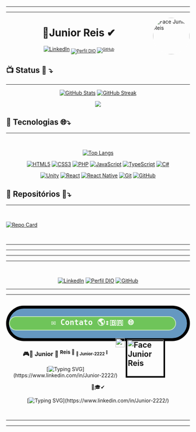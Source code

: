 <hr>
<hr>
<img align="right" alt="Face Junior Reis" height="100em" width="100px"
  style="border-radius:50%;border: 1px solid #fff7;min-width: 100px;" src="https://avatars.githubusercontent.com/u/88167100?v=4"/>

<h1>
<div align="center">📎Junior Reis ✔</div>
</h1>
<div align="center">
    
[![LinkedIn](https://img.shields.io/badge/LinkedIn-fff?style=for-the-badge&logo=linkedin&logoColor=79EB00)](https://www.linkedin.com/in/Junior-2222/)<sub>
[![Perfil DIO](https://img.shields.io/badge/-Meu%20Perfil%20na%20DIO-7e00?style=for-the-badge)](https://www.dio.me/users/Junior-2222)<sup>
[![GitHub](https://img.shields.io/badge/GitHub-fff?style=for-the-badge&logo=github&logoColor=79EB00)](https://github.com/Junior-2222)
</div>



## 📺 Status 📶 ⤵
<hr>
<div align="center">

[![GitHub Stats](https://github-readme-stats.vercel.app/api?username=junior-2222&theme=sunset-gradient&bg_color=0000&border_color=0000&show_icons=true&icon_color=aaa&title_color=fff1&text_color=FFF)](https://github.com/Junior-2222)
[![GitHub Streak](https://streak-stats.demolab.com?user=junior-2222&theme=sunset-gradient&border_radius=66&locale=pt_BR&date_format=j%2Fn%5B%2FY%5D&background=33%2C00EBBE%2C010C50&border=0C008A&fire=79EB00&ring=003F55&dates=10001D88)](https://git.io/streak-stats)

<img align="center" src="https://github-profile-trophy.vercel.app/?username=junior-2222&theme=default&margin-w=15&hide_border=true">


</div>

## 🛄 Tecnologias 🌐⤵
<hr>
<div align="center">

<br>

[![Top Langs](https://github-readme-stats-git-masterrstaa-rickstaa.vercel.app/api/top-langs/?username=Junior-2222&layout=compact&bg_color=0ffa&border_color=fff&title_color=fff7&text_color=fff9)](https://github.com/Junior-2222)
<br>

[![HTML5](https://img.shields.io/badge/HTML5-000?style=for-the-badge&logo=html5)](https://www.w3schools.com/html/default.asp)
[![CSS3](https://img.shields.io/badge/CSS3-000?style=for-the-badge&logo=css3&logoColor=264CE4)](https://www.w3schools.com/cssref/index.php)
[![PHP](https://img.shields.io/badge/PHP-000?style=for-the-badge&logo=php&logoColor=777884)](https://www.php.net/manual/pt_BR/langref.php)
[![JavaScript](https://img.shields.io/badge/JavaScript-000?style=for-the-badge&logo=javascript)](https://www.w3schools.com/js/)
[![TypeScript](https://img.shields.io/badge/TypeScript-000?style=for-the-badge&logo=typescript)](https://www.typescriptlang.org/pt/docs/)
[![C#](https://img.shields.io/badge/C%23-000?style=for-the-badge&logo=c-sharp&logoColor=823085)](https://learn.microsoft.com/pt-br/dotnet/csharp/)
<br>

[![Unity](https://img.shields.io/badge/Unity-000?style=for-the-badge&logo=unity)](https://learn.unity.com/)
[![React](https://img.shields.io/badge/React-000?style=for-the-badge&logo=react)](https://react.dev/learn)
[![React Native](https://img.shields.io/badge/React-Native-000?style=for-the-badge&logo=React-Native)](https://reactnative.dev/docs/getting-started)
[![Git](https://img.shields.io/badge/git-d42.svg?style=for-the-badge&logo=git&logoColor=white)](https://git-scm.com/book/pt-br/v2)
[![GitHub](https://img.shields.io/badge/github-%23121011.svg?style=for-the-badge&logo=github&logoColor=white)](https://github.com/Junior-2222)

</div>

## 📍 Repositórios 📂⤵
<hr>
<br>

[![Repo Card](https://github-readme-stats.vercel.app/api/pin/?username=junior-2222&repo=dio-lab-open-source&bg_color=fff&border_color=0005&show_icons=true&icon_color=30A3DC&title_color=00f&text_color=0079)](https://github.com/Junior-2222/dio-lab-open-source)

<br>
<hr>
<hr>
<hr>
<hr>
<br>
  <div align="center">
    
[![LinkedIn](https://img.shields.io/badge/LinkedIn-000?style=for-the-badge&logo=linkedin&logoColor=0E76A8)](https://www.linkedin.com/in/Junior-2222/)
[![Perfil DIO](https://img.shields.io/badge/-Meu%20Perfil%20na%20DIO-088?style=for-the-badge)](https://www.dio.me/users/Junior-2222)
[![GitHub](https://img.shields.io/badge/GitHub-000?style=for-the-badge&logo=github&logoColor=red)](https://github.com/Junior-2222)
</div>
<hr>
<hr>
<h2 style="border-radius:200px;border: 8px solid black;min-width: 200px;background-color:#0599 ">

<pre align="center" style="margin-right:30px;background-color:#79EB0088;border-radius:20px;border: 2px solid #fff9; color: #fffe ;min-width: 100px;" >
✉️ Contato 🌎↕🇧🇷 🌐
</pre>

<img align="right" alt="Face Junior Reis" height="100em" width="100px"
  style="border-radius:0%;margin-right:60px;border: 4px solid #000;min-width: 100px;" src="https://avatars.githubusercontent.com/u/88167100?v=4"/><img align="right" src="https://media.giphy.com/media/hvRJCLFzcasrR4ia7z/giphy.gif" width="25px">
  
</h2>
<div align="center">
<h3>
🎮🚀
Junior 🚀
<sup>
Reis 🚀
<sub>🚀
<b>Junior-2222</b>
<sup>
🚀
</h3>

[![Typing SVG](https://readme-typing-svg.demolab.com?font=Fira+Code&duration=3000&pause=1000&center=true&vCenter=true&multiline=true&random=false&width=435&height=90&lines=Oi%2C+estou+dispon%C3%ADvel+para+atuar+web;++++++++++++++++...+ou+em+games.)](https://www.linkedin.com/in/Junior-2222/)

🎒🎓✔

[![Typing SVG](https://readme-typing-svg.demolab.com?font=Fira+Code&duration=3000&pause=1000&background=000&center=true&vCenter=true&multiline=true&random=false&width=470&height=90&lines=Tenho+diploma+T%C3%A9cnico+em+informatica.;e+Ci%C3%AAncia+da+computa%C3%A7%C3%A3o+incompleta.)](https://www.linkedin.com/in/Junior-2222/)

</div>
<br>
  
<hr>
<hr>

